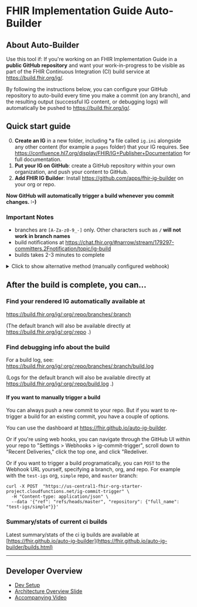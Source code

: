 # FHIR Implementation Guide Auto-Builder

## About Auto-Builder

Use this tool if: If you're working on an FHIR Implementation Guide in a **public GitHub repository** and want your work-in-progress to be visible as part of the FHIR Continuous Integration (CI) build service at https://build.fhir.org/ig/.

By following the instructions below, you can configure your GitHub repository to auto-build every time you make a commit (on any branch), and the resulting output (successful IG content, or debugging logs) will automatically be pushed to https://build.fhir.org/ig/.

## Quick start guide

0. **Create an IG** in a new folder, including *a file called `ig.ini` alongside any other content (for example a `pages` folder) that your IG requires. See https://confluence.hl7.org/display/FHIR/IG+Publisher+Documentation for full documentation.
1. **Put your IG on GitHub**: create a GitHub repository within your own organization, and push your content to GitHub.
2. **Add FHIR IG Builder**: Install https://github.com/apps/fhir-ig-builder on your org or repo. 

**Now GitHub will automatically trigger a build whenever you commit changes. :-)**

### Important Notes
* branches are `[A-Za-z0-9_-]` only. Other characters such as **`/` will not work in branch names**
* build notifications at https://chat.fhir.org/#narrow/stream/179297-committers.2Fnotification/topic/ig-build
* builds takes 2-3 minutes to complete

<details>
  <summary>Click to show alternative method (manually configured webhook)</summary>
In your repo, click "Settings", then "Webhooks & Services", then "Add Webhook"
Enter a URL of `https://us-central1-fhir-org-starter-project.cloudfunctions.net/ig-commit-trigger`
Choose "Content type" of `application/json`
Accept the default (blank) "secret".
Choose "Just the push event" as your trigger
Click "Add webhook".
Note: first webhook call will of type `ping` and will fail. That is (currently) OK. Once you make a commit and a push, a call of type `push` will be made and that should be successful if your setup is correct.

</details>



## After the build is complete, you can...

### Find your rendered IG automatically available at

https://build.fhir.org/ig/:org/:repo/branches/:branch

(The default branch will also be available directly at https://build.fhir.org/ig/:org/:repo .)

### Find debugging info about the build

For a build log, see:
https://build.fhir.org/ig/:org/:repo/branches/:branch/build.log

(Logs for the default branch will also be available directly at https://build.fhir.org/ig/:org/:repo/build.log .)

#### If you want to manually trigger a build

You can always push a new commit to your repo. But if you want to re-trigger a build for an existing commit, you have a couple of options.

You can use the dashboard at https://fhir.github.io/auto-ig-builder.

Or if you're using web hooks, you can navigate through the GitHub UI within your repo to "Settings > Webhooks > ig-commit-trigger", scroll down to "Recent Deliveries," click the top one, and click "Redeliver.

Or if you want to trigger a build programatically, you can `POST` to the Webhook URL yourself, specifying a branch, org, and repo. For example with the `test-igs` org, `simple` repo, and `master` branch:

```
curl -X POST  "https://us-central1-fhir-org-starter-project.cloudfunctions.net/ig-commit-trigger" \
  -H "Content-type: application/json" \
  --data '{"ref": "refs/heads/master", "repository": {"full_name": "test-igs/simple"}}'
```

### Summary/stats of current ci builds
Latest summary/stats of the ci ig builds are available at [https://fhir.github.io/auto-ig-builder](https://fhir.github.io/auto-ig-builder/builds.html)


---

## Developer Overview

* [Dev Setup](./k8s/dev-setup.md)
* [Architecture Overview Slide](https://docs.google.com/presentation/d/12JykZwSdQ1pwSuzP2fGZSXr3jYMmvEcwVgNAy3dWr_U/present)
* [Accompanying Video](https://youtu.be/VVbF1O4pgQA)
